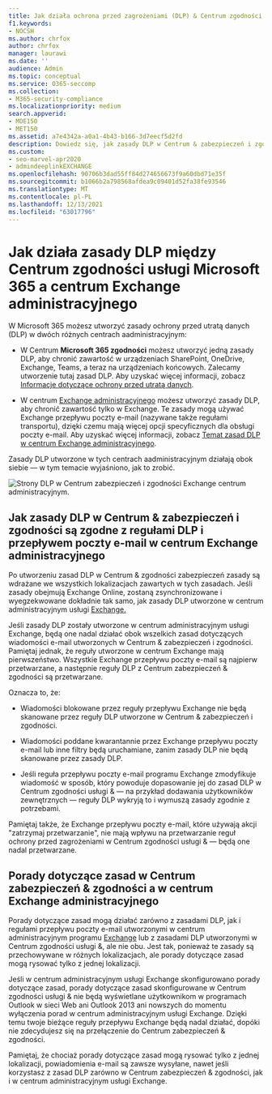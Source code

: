 ```yaml
---
title: Jak działa ochrona przed zagrożeniami (DLP) & Centrum zgodności & Exchange administracyjnego
f1.keywords:
- NOCSH
ms.author: chrfox
author: chrfox
manager: laurawi
ms.date: ''
audience: Admin
ms.topic: conceptual
ms.service: O365-seccomp
ms.collection:
- M365-security-compliance
ms.localizationpriority: medium
search.appverid:
- MOE150
- MET150
ms.assetid: a7e4342a-a0a1-4b43-b166-3d7eecf5d2fd
description: Dowiedz się, jak zasady DLP w Centrum & zabezpieczeń i zgodności są zgodne z regułami przepływu poczty (DLP) w centrum administracyjnym usługi Exchange i poczty.
ms.custom:
- seo-marvel-apr2020
- admindeeplinkEXCHANGE
ms.openlocfilehash: 90706b3dad55ff84d274656673f9a60dbd71e35f
ms.sourcegitcommit: b1066b2a798568afdea9c09401d52fa38fe93546
ms.translationtype: MT
ms.contentlocale: pl-PL
ms.lasthandoff: 12/13/2021
ms.locfileid: "63017796"
---
```

# <a name="how-dlp-works-between-the-microsoft-365-compliance-center-and-exchange-admin-center"></a>Jak działa zasady DLP między Centrum zgodności usługi Microsoft 365 a centrum Exchange administracyjnego

W Microsoft 365 możesz utworzyć zasady ochrony przed utratą danych (DLP) w dwóch różnych centrach aadministracyjnym:
  
- W Centrum **Microsoft 365 zgodności** możesz utworzyć jedną zasady DLP, aby chronić zawartość w urządzeniach SharePoint, OneDrive, Exchange, Teams, a teraz na urządzeniach końcowych. Zalecamy utworzenie tutaj zasad DLP. Aby uzyskać więcej informacji, zobacz [Informacje dotyczące ochrony przed utratą danych](data-loss-prevention-policies.md).
    
- W centrum <a href="https://go.microsoft.com/fwlink/p/?linkid=2059104" target="_blank">Exchange administracyjnego</a> możesz utworzyć zasady DLP, aby chronić zawartość tylko w Exchange. Te zasady mogą używać Exchange przepływu poczty e-mail (nazywane także regułami transportu), dzięki czemu mają więcej opcji specyficznych dla obsługi poczty e-mail. Aby uzyskać więcej informacji, zobacz [Temat zasad DLP w centrum Exchange administracyjnego](/exchange/security-and-compliance/data-loss-prevention/data-loss-prevention).
    
Zasady DLP utworzone w tych centrach aadministracyjnym działają obok siebie — w tym temacie wyjaśniono, jak to zrobić.
  
![Strony DLP w Centrum zabezpieczeń i zgodności Exchange centrum administracyjnym.](../media/d3eaa7e7-3b16-457b-bd9c-26707f7b584f.png)
  
## <a name="how-dlp-in-the-security--compliance-center-works-with-dlp-and-mail-flow-rules-in-the-exchange-admin-center"></a>Jak zasady DLP w Centrum & zabezpieczeń i zgodności są zgodne z regułami DLP i przepływem poczty e-mail w centrum Exchange administracyjnego

Po utworzeniu zasad DLP w Centrum & zgodności zabezpieczeń zasady są wdrażane we wszystkich lokalizacjach zawartych w tych zasadach. Jeśli zasady obejmują Exchange Online, zostaną zsynchronizowane i wyegzekwowane dokładnie tak samo, jak zasady DLP utworzone w centrum administracyjnym usługi <a href="https://go.microsoft.com/fwlink/p/?linkid=2059104" target="_blank">Exchange.</a> 
  
Jeśli zasady DLP zostały utworzone w centrum administracyjnym usługi Exchange, będą one nadal działać obok wszelkich zasad dotyczących wiadomości e-mail utworzonych w Centrum & zabezpieczeń i zgodności. Pamiętaj jednak, że reguły utworzone w centrum Exchange mają pierwszeństwo. Wszystkie Exchange przepływu poczty e-mail są najpierw przetwarzane, a następnie reguły DLP z Centrum zabezpieczeń & zgodności są przetwarzane.
  
Oznacza to, że:
  
- Wiadomości blokowane przez reguły przepływu Exchange nie będą skanowane przez reguły DLP utworzone w Centrum & zabezpieczeń i zgodności.

- Wiadomości poddane kwarantannie przez Exchange przepływu poczty e-mail lub inne filtry będą uruchamiane, zanim zasady DLP nie będą skanowane przez zasady DLP.
    
- Jeśli reguła przepływu poczty e-mail programu Exchange zmodyfikuje wiadomość w sposób, który powoduje dopasowanie jej do zasad DLP w Centrum zgodności usługi & — na przykład dodawania użytkowników zewnętrznych — reguły DLP wykryją to i wymuszą zasady zgodnie z potrzebami.
    
Pamiętaj także, że Exchange przepływu poczty e-mail, które używają akcji "zatrzymaj przetwarzanie", nie mają wpływu na przetwarzanie reguł ochrony przed zagrożeniami w Centrum zgodności usługi & — będą one nadal przetwarzane.
  
## <a name="policy-tips-in-the-security--compliance-center-vs-the-exchange-admin-center"></a>Porady dotyczące zasad w Centrum zabezpieczeń & zgodności a w centrum Exchange administracyjnego

Porady dotyczące zasad mogą działać zarówno z zasadami DLP, jak i regułami przepływu poczty e-mail utworzonymi w centrum administracyjnym programu <a href="https://go.microsoft.com/fwlink/p/?linkid=2059104" target="_blank">Exchange</a> lub z zasadami DLP utworzonymi w Centrum zgodności usługi &, ale nie obu. Jest tak, ponieważ te zasady są przechowywane w różnych lokalizacjach, ale porady dotyczące zasad mogą rysować tylko z jednej lokalizacji.
  
Jeśli w centrum administracyjnym usługi Exchange skonfigurowano porady dotyczące zasad, porady dotyczące zasad skonfigurowane w Centrum zgodności usługi & nie będą wyświetlane użytkownikom w programach Outlook w sieci Web ani Outlook 2013 ani nowszych do momentu wyłączenia porad w centrum administracyjnym usługi Exchange. Dzięki temu twoje bieżące reguły przepływu Exchange będą nadal działać, dopóki nie zdecydujesz się na przełączenie do Centrum zabezpieczeń & zgodności.
  
Pamiętaj, że chociaż porady dotyczące zasad mogą rysować tylko z jednej lokalizacji, powiadomienia e-mail są zawsze wysyłane, nawet jeśli korzystasz z zasad DLP zarówno w Centrum zabezpieczeń & zgodności, jak i w centrum administracyjnym usługi Exchange.
